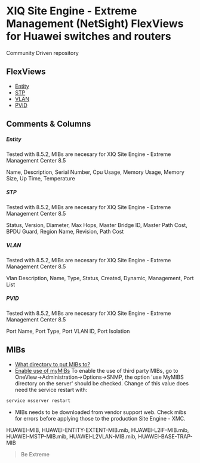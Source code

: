 # XIQ Site Engine - Extreme Management (NetSight) FlexViews for Huawei switches and routers

Community Driven repository


## FlexViews
* [Entity](tpl/Huawei_Entity.tpl?raw=true)
* [STP](tpl/Huawei_STP.tpl?raw=true)
* [VLAN](tpl/Huawei_VLAN.tpl?raw=true)
* [PVID](tpl/Huawei_PVID.tpl?raw=true)


## Comments & Columns

##### Entity
Tested with 8.5.2, MIBs are necesary for XIQ Site Engine - Extreme Management Center 8.5

Name, Description, Serial Number, Cpu Usage, Memory Usage, Memory Size, Up Time, Temperature

##### STP
Tested with 8.5.2, MIBs are necesary for XIQ Site Engine - Extreme Management Center 8.5

Status, Version, Diameter, Max Hops, Master Bridge ID, Master Path Cost, BPDU Guard, Region Name, Revision, Path Cost

##### VLAN
Tested with 8.5.2, MIBs are necesary for XIQ Site Engine - Extreme Management Center 8.5

Vlan Description, Name, Type, Status, Created, Dynamic, Management, Port List

##### PVID
Tested with 8.5.2, MIBs are necesary for XIQ Site Engine - Extreme Management Center 8.5

Port Name, Port Type, Port VLAN ID, Port Isolation


## MIBs
* [What directory to put MIBs to?](https://gtacknowledge.extremenetworks.com/articles/How_To/Netsight-Importing-a-MIB-into-Netsight)
* [Enable use of myMIBs](https://emc.extremenetworks.com/content/oneview/docs/admin/options/docs/ov_admin_options_snmp.html)
To enable the use of third party MIBs, go to OneView->Administration->Options->SNMP, the option 'use MyMIBS directory on the server' should be checked. Change of this value does need the service restart with:
```bash
service nsserver restart
```
* MIBs needs to be downloaded from vendor support web. Check mibs for errors before applying those to the production Site Engine - XMC.

HUAWEI-MIB, HUAWEI-ENTITY-EXTENT-MIB.mib, HUAWEI-L2IF-MIB.mib, HUAWEI-MSTP-MIB.mib, HUAWEI-L2VLAN-MIB.mib, HUAWEI-BASE-TRAP-MIB


>Be Extreme
